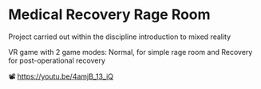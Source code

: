 # Medical Recovery Rage Room
 Project carried out within the discipline introduction to mixed reality

VR game with 2 game modes: Normal, for simple rage room and Recovery for post-operational recovery

📽️ https://youtu.be/4amjB_13_iQ
